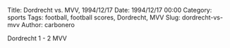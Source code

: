 Title: Dordrecht vs. MVV, 1994/12/17
Date: 1994/12/17 00:00
Category: sports
Tags: football, football scores, Dordrecht, MVV
Slug: dordrecht-vs-mvv
Author: carbonero


Dordrecht 1 - 2 MVV

